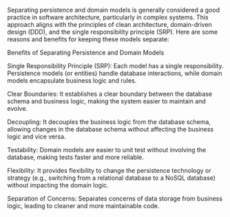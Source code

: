 Separating persistence and domain models is generally considered a good practice in software architecture, particularly in complex systems. This approach aligns with the principles of clean architecture, domain-driven design (DDD), and the single responsibility principle (SRP). Here are some reasons and benefits for keeping these models separate:

Benefits of Separating Persistence and Domain Models

Single Responsibility Principle (SRP): Each model has a single responsibility. Persistence models (or entities) handle database interactions, while domain models encapsulate business logic and rules.

Clear Boundaries: It establishes a clear boundary between the database schema and business logic, making the system easier to maintain and evolve.

Decoupling: It decouples the business logic from the database schema, allowing changes in the database schema without affecting the business logic and vice versa.

Testability: Domain models are easier to unit test without involving the database, making tests faster and more reliable.

Flexibility: It provides flexibility to change the persistence technology or strategy (e.g., switching from a relational database to a NoSQL database) without impacting the domain logic.

Separation of Concerns: Separates concerns of data storage from business logic, leading to cleaner and more maintainable code.